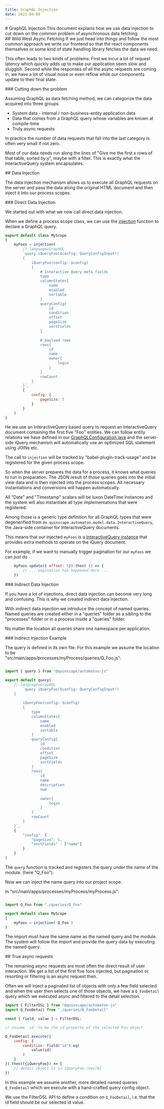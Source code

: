 ```yaml
---
title: GraphQL Injection 
date: 2021-04-08
---
```


<section>
# GraphQL Injection
This document explains how we use data injection to cut down on the common problem of asynchronous data fetching
</section>

<section>
## Wild West Async Fetching
If we just head into things and follow the most common approach we write our frontend so that the react components 
themselves or some kind of state handling library fetches the data we need.

This often leads to two kinds of problems: First we incur a lot of request latency which quickly adds up to make our 
application seem slow and sluggish. Second while the responses of all the async requests are coming in, we have a lot of 
visual noise or even reflow while our components update to their final state.
</section>

<section>
### Cutting down the problem

Assuming GraphQL as data fetching method, we can categorize the data acquired into three groups

 * System data - internal / non-business-entity application data 
 * Data that comes from a GraphQL query whose variables are known at compile-time
 * Truly async requests
                       
In practice the number of data requests that fall into the last category is often very small if not zero.

Most of our data needs run along the lines of "Give me the first x rows of that table, sorted by y", maybe
with a filter. This is exactly what the InteractiveQuery system encapsulates.
                                                 
<InjectionDiagram/>
</section>

<section>
## Data Injection

The data injection mechanism allows us to execute all GraphQL requests on the server and pass the data along the original
HTML document and then inject it into our process scopes. 
</section>

<section>
### Direct Data Injection

We started out with what we now call direct data injection.
                                
When we define a process scope class, we can use the [injection](/declarative-api#injection) function to declare a GraphQL query.

```js
export default class MyScope
{
    myFoos = injection(
        // language=GraphQL
        `query iQueryFoo($config: QueryConfigInput!)
        {
            iQueryFoo(config: $config)
            {
                # Interactive Query meta fields
                type
                columnStates{
                    name
                    enabled
                    sortable
                }
                queryConfig{
                    id
                    condition
                    offset
                    pageSize
                    sortFields
                }
                
                # payload rows
                rows{
                    id
                    name
                    owner{
                        login
                    }
                }
                rowCount
            }
        }`,
        {
            config: {
                pageSize: 5
            }
        }
    )
}       
```
    
He we use an InteractiveQuery based query to request an InteractiveQuery document containing the first five "Foo" entities. 
We can follow entity relations we have defined in our [GraphQLConfiguration.java](/graphql-config) and the server-side 
iQuery mechanism will automatically use an optimized SQL statement using JOINs etc.

The call to `injection` will be tracked by "babel-plugin-track-usage" and be registered for the given process scope.

So when the server prepares the data for a process, it knows what queries to run in preparation. The JSON result of those
queries goes into the initial view data and is then injected into the process scopes. All necessary instantiations and
conversions will happen automatically. 

All "Date" and "Timestamp" scalars will be luxon DateTime instances and the system will also instantiate all type 
implementations that were registered.

Among those is a generic type definition for all GraphQL types that were degenerified from 
`de.quinscape.automaton.model.data.InteractiveQuery`, the Java-side container for InteractiveQuery documents.

This means that our injected `myFoos` is a 
[InteractiveQuery instance](https://github.com/quinscape/automaton-js/blob/master/src/model/InteractiveQuery.js) that
provides extra methods to operate on the iQuery document.

For example, if we want to manually trigger pagination for our `myFoos` we can just do

```js
    myFoos.update({ offset: 5}).then( () => { 
        // ... pagination has happened here ... 
    })
```
</section>

<section>
### Indirect Data Injection

If you have a lot of injections, direct data injection can become very long and confusing. This is why we created indirect
data injection.

With indirect data injection we introduce the concept of named queries. Named queries are created either in a "queries" 
folder as a sibling to the "processes" folder or in a process inside a "queries" folder.

No matter the location all queries share one namespace per application. 
</section>

<section>
### Indirect Injection Example
                                                        
The query is defined in its own file. For this example we assume the location to be  
"src/main/apps/processes/myProcess/queries/Q_Foo.js":

```js

import { query } from "@quinscape/automaton-js"

export default query(
    // language=GraphQL
        `query iQueryFoo($config: QueryConfigInput!)
    {
        
        iQueryFoo(config: $config)
        {
            type
            columnStates{
                name
                enabled
                sortable
            }
            queryConfig{
                id
                condition
                offset
                pageSize
                sortFields
            }
            rows{
                id
                name
                description
                num
                
                owner{
                    login
                }
            }
            rowCount
        }
    }`,
    {
        "config": {
            "pageSize": 5,
            "sortFields" : ["name"]
        }
    }
)
```

The `query` function is tracked and registers the query under the name of the module. (here "Q_Foo").                                                    

Now we can inject the name query into our project scope.

In "src/main/apps/processes/myProcess/myProcess.js": 


```js

import Q_Foo from "./queries/Q_Foo"

export default class MyScope
{
    myFoos = injection( Q_Foo )
}       
```
                             
The import must have the same name as the named query and the module. The system will follow the import and provide
the query data by executing the named query.
</section>

<section>
## True async requests

The remaining async requests are most often the direct result of user interaction. We get a list of the first five foos injected,
but pagination or resorting or filtering is an async request then. 

Often we will inject a paginated list of objects with only a few field selected and when the user then selects one
of those objects, we have a `Q_FooDetail` query which we executed async and filtered to the detail selection.


```js
import { FilterDSL } from "@quinscape/automaton-js"
import Q_FooDetail from "./queries/Q_FooDetail"

const { field, value } = FilterDSL;

// assume `id` to be the id property of the selected Foo object

Q_FooDetail.execute({
    config: {
        condition: field("id").eq(
            value(id)
        )
    }
}).then(({iQueryFoo}) => {
    // detail object is in iQueryFoo.rows[0]
})

```

In this example we assume another, more detailed named queries `Q_FooDetail` which we execute with a hand-crafted query
config object.

We use the FilterDSL API to define a condition on `Q_FooDetail`, i.e. that the id field should be our selected id value.
</section>
